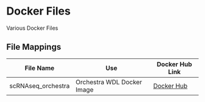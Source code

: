# Docker Files

Various Docker Files

## File Mappings

File Name     	    | Use                         | Docker Hub Link 
------------------- | --------------------------- | ----------------------------------------------------------------------------
scRNAseq_orchestra  | Orchestra WDL Docker Image  | [Docker Hub](https://hub.docker.com/r/singlecellportal/scrna-seq_orchestra/)



